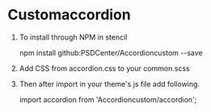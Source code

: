 # Customaccordion
1. To install through NPM in stencil
  
    npm install github:PSDCenter/Accordioncustom --save

2. Add CSS from accordion.css to your common.scss
3. Then after import in your theme's js file add following.
 
     import accordion from 'Accordioncustom/accordion';

